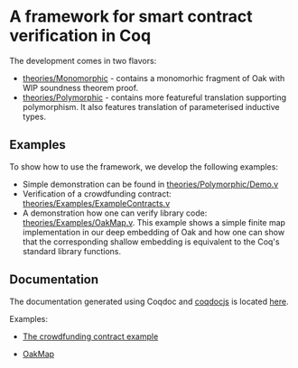 # A framework for smart contract verification in Coq

The development comes in two flavors:

* [theories/Monomorphic](theories/Monomorphic) - contains a monomorhic fragment of Oak with WIP soundness theorem proof.
* [theories/Polymorphic](theories/Polymorphic) - contains more featureful translation supporting polymorphism. It also features translation of parameterised inductive types.

## Examples

To show how to use the framework, we develop the following examples:

* Simple demonstration can be found in [theories/Polymorphic/Demo.v](theories/Polymorphic/Demo.v)
* Verification of a crowdfunding contract: [theories/Examples/ExampleContracts.v](theories/Examples/ExampleContracts.v)
* A demonstration how one can verify library code: [theories/Examples/OakMap.v](theories/Examples/OakMap.v). This example shows a simple finite map implementation in our deep embedding of Oak and how one can show that the corresponding shallow embedding is equivalent to the Coq's standard library functions.

## Documentation

The documentation generated using Coqdoc and [coqdocjs](https://github.com/tebbi/coqdocjs) is located [here](https://annenkov.github.io/FMBC19-artifact/toc.html).

Examples:

* [The crowdfunding contract example](https://annenkov.github.io/FMBC19-artifact/Contraver.Examples.ExampleContracts.html)

* [OakMap](https://annenkov.github.io/FMBC19-artifact/Contraver.Examples.OakMap.html)
